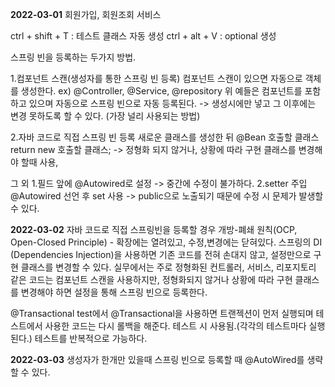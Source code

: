 **2022-03-01**
회원가입, 회원조회 서비스

ctrl + shift + T : 테스트 클래스 자동 생성
ctrl + alt + V : optional 생성

스프링 빈을 등록하는 두가지 방법.

1.컴포넌트 스캔(생성자를 통한 스프링 빈 등록)
컴포넌트 스캔이 있으면 자동으로 객체를 생성한다.
ex) @Controller, @Service, @repository
위 예들은 컴포넌트를 포함하고 있으며 자동으로 스프링 빈으로 자동 등록된다.
-> 생성시에만 넣고 그 이후에는 변경 못하도록 할 수 있다. (가장 널리 사용되는 방법)

2.자바 코드로 직접 스프링 빈 등록
새로운 클래스를 생성한 뒤 
@Bean
호출할 클래스 return new 호출할 클래스;
-> 정형화 되지 않거나, 상황에 따라 구현 클래스를 변경해야 할때 사용,

그 외
1.필드 앞에 @Autowired로 설정
-> 중간에 수정이 불가하다.
2.setter 주입
@Autowired 선언 후 set 사용
-> public으로 노출되기 때문에 수정 시 문제가 발생할 수 있다.

**2022-03-02**
자바 코드로 직접 스프링빈을 등록할 경우
개방-폐쇄 원칙(OCP, Open-Closed Principle)
    - 확장에는 열려있고, 수정,변경에는 닫혀있다.
스프링의 DI (Dependencies Injection)을 사용하면
기존 코드를 전혀 손대지 않고, 설정만으로 구현 클래스를 변경할 수 있다.
실무에서는 주로 정형화된 컨트롤러, 서비스, 리포지토리 같은 코드는
컴포넌트 스캔을 사용하지만, 정형화되지 않거나 상황에 따라 구현 클래스를 변경해야 하면
설정을 통해 스프링 빈으로 등록한다.

@Transactional
test에서 @Transactional을 사용하면 트랜젝션이 먼저 실행되며 
테스트에서 사용한 코드는 다시 롤백을 해준다.
테스트 시 사용됨.(각각의 테스트마다 실행된다.)
테스트를 반복적으로 가능하다.

**2022-03-03**
생성자가 한개만 있을때 스프링 빈으로 등록할 때 @AutoWired를 생략할 수 있다.
